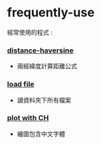# frequently-use
經常使用的程式 : 

### [distance-haversine](distance-haversine.ipynb)
- 兩經緯度計算距離公式

### [load file](load%20file.ipynb)
- 讀資料夾下所有檔案

### [plot with CH](plot%20with%20CH.ipynb)
- 繪圖包含中文字體
